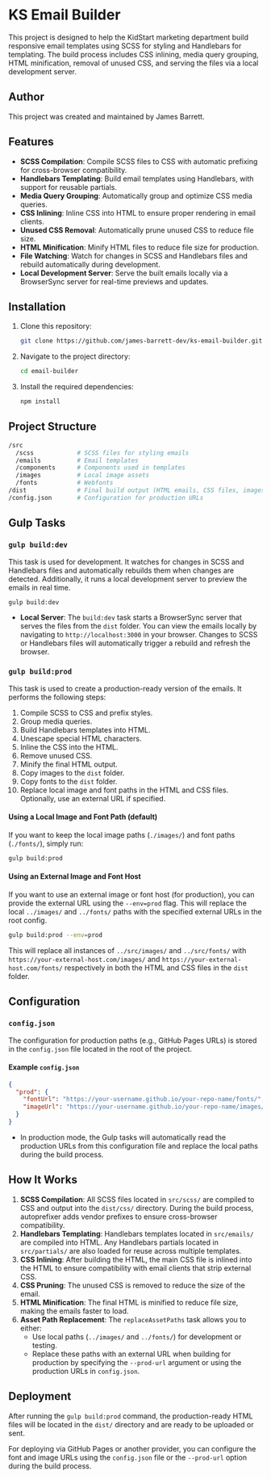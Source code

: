 # KS Email Builder

This project is designed to help the KidStart marketing department build responsive email templates using SCSS for styling and Handlebars for templating. The build process includes CSS inlining, media query grouping, HTML minification, removal of unused CSS, and serving the files via a local development server.

## Author

This project was created and maintained by James Barrett.

## Features

- **SCSS Compilation**: Compile SCSS files to CSS with automatic prefixing for cross-browser compatibility.
- **Handlebars Templating**: Build email templates using Handlebars, with support for reusable partials.
- **Media Query Grouping**: Automatically group and optimize CSS media queries.
- **CSS Inlining**: Inline CSS into HTML to ensure proper rendering in email clients.
- **Unused CSS Removal**: Automatically prune unused CSS to reduce file size.
- **HTML Minification**: Minify HTML files to reduce file size for production.
- **File Watching**: Watch for changes in SCSS and Handlebars files and rebuild automatically during development.
- **Local Development Server**: Serve the built emails locally via a BrowserSync server for real-time previews and updates.

## Installation

1. Clone this repository:

   ```bash
   git clone https://github.com/james-barrett-dev/ks-email-builder.git
   ```

2. Navigate to the project directory:

   ```bash
   cd email-builder
   ```

3. Install the required dependencies:

   ```bash
   npm install
   ```

## Project Structure

```bash
/src
  /scss            # SCSS files for styling emails
  /emails          # Email templates
  /components      # Components used in templates
  /images          # Local image assets
  /fonts           # Webfonts
/dist              # Final build output (HTML emails, CSS files, images)
/config.json       # Configuration for production URLs
```

## Gulp Tasks

### `gulp build:dev`

This task is used for development. It watches for changes in SCSS and Handlebars files and automatically rebuilds them when changes are detected. Additionally, it runs a local development server to preview the emails in real time.

```bash
gulp build:dev
```

- **Local Server**: The `build:dev` task starts a BrowserSync server that serves the files from the `dist` folder. You can view the emails locally by navigating to `http://localhost:3000` in your browser. Changes to SCSS or Handlebars files will automatically trigger a rebuild and refresh the browser.

### `gulp build:prod`

This task is used to create a production-ready version of the emails. It performs the following steps:

1. Compile SCSS to CSS and prefix styles.
2. Group media queries.
3. Build Handlebars templates into HTML.
4. Unescape special HTML characters.
5. Inline the CSS into the HTML.
6. Remove unused CSS.
7. Minify the final HTML output.
8. Copy images to the `dist` folder.
9. Copy fonts to the `dist` folder.
10. Replace local image and font paths in the HTML and CSS files. Optionally, use an external URL if specified.

#### Using a Local Image and Font Path (default)

If you want to keep the local image paths (`./images/`) and font paths (`./fonts/`), simply run:

```bash
gulp build:prod
```

#### Using an External Image and Font Host

If you want to use an external image or font host (for production), you can provide the external URL using the `--env=prod` flag. This will replace the local `../images/` and `../fonts/` paths with the specified external URLs in the root config.

```bash
gulp build:prod --env=prod
```

This will replace all instances of `../src/images/` and `../src/fonts/` with `https://your-external-host.com/images/` and `https://your-external-host.com/fonts/` respectively in both the HTML and CSS files in the `dist` folder.

## Configuration

### `config.json`

The configuration for production paths (e.g., GitHub Pages URLs) is stored in the `config.json` file located in the root of the project.

#### Example `config.json`

```json
{
  "prod": {
    "fontUrl": "https://your-username.github.io/your-repo-name/fonts/",
    "imageUrl": "https://your-username.github.io/your-repo-name/images/"
  }
}
```

- In production mode, the Gulp tasks will automatically read the production URLs from this configuration file and replace the local paths during the build process.

## How It Works

1. **SCSS Compilation**: All SCSS files located in `src/scss/` are compiled to CSS and output into the `dist/css/` directory. During the build process, autoprefixer adds vendor prefixes to ensure cross-browser compatibility.
2. **Handlebars Templating**: Handlebars templates located in `src/emails/` are compiled into HTML. Any Handlebars partials located in `src/partials/` are also loaded for reuse across multiple templates.
3. **CSS Inlining**: After building the HTML, the main CSS file is inlined into the HTML to ensure compatibility with email clients that strip external CSS.
4. **CSS Pruning**: The unused CSS is removed to reduce the size of the email.
5. **HTML Minification**: The final HTML is minified to reduce file size, making the emails faster to load.
6. **Asset Path Replacement**: The `replaceAssetPaths` task allows you to either:
   - Use local paths (`../images/` and `../fonts/`) for development or testing.
   - Replace these paths with an external URL when building for production by specifying the `--prod-url` argument or using the production URLs in `config.json`.

## Deployment

After running the `gulp build:prod` command, the production-ready HTML files will be located in the `dist/` directory and are ready to be uploaded or sent.

For deploying via GitHub Pages or another provider, you can configure the font and image URLs using the `config.json` file or the `--prod-url` option during the build process.
